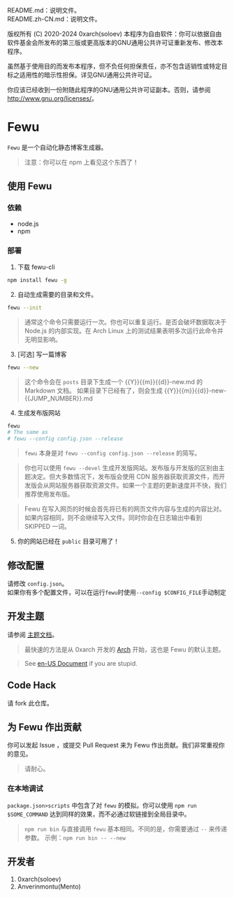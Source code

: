 README.md：说明文件。  
README.zh-CN.md：说明文件。

版权所有 (C) 2020-2024 0xarch(soloev) 
本程序为自由软件：你可以依据自由软件基金会所发布的第三版或更高版本的GNU通用公共许可证重新发布、修改本程序。

虽然基于使用目的而发布本程序，但不负任何担保责任，亦不包含适销性或特定目标之适用性的暗示性担保。详见GNU通用公共许可证。

你应该已经收到一份附随此程序的GNU通用公共许可证副本。否则，请参阅 <http://www.gnu.org/licenses/>。

# Fewu

`Fewu` 是一个自动化静态博客生成器。
> 注意：你可以在 npm 上看见这个东西了！

## 使用 Fewu

### 依赖
* node.js
* npm

### 部署

1. 下载 fewu-cli
```sh
npm install fewu -g
```

2. 自动生成需要的目录和文件。
```sh
fewu --init
```
> 通常这个命令只需要运行一次。你也可以重复运行。是否会破坏数据取决于 Node.js 的内部实现。在 Arch Linux 上的测试结果表明多次运行此命令并无明显影响。

3. [可选] 写一篇博客
```sh
fewu --new
```
> 这个命令会在 `posts` 目录下生成一个 {{Y}}{{m}}{{d}}-new.md 的 Markdown 文档。
> 如果目录下已经有了，则会生成 {{Y}}{{m}}{{d}}-new-{{JUMP_NUMBER}}.md

4. 生成发布版网站
```sh
fewu
# The same as
# fewu --config config.json --release
```
> `fewu` 本身是对 `fewu --config config.json --release` 的简写。

> 你也可以使用 `fewu --devel` 生成开发版网站。发布版与开发版的区别由主题决定。但大多数情况下，发布版会使用 CDN 服务器获取资源文件，而开发版会从网站服务器获取资源文件。如果一个主题的更新速度并不快，我们推荐使用发布版。

> Fewu 在写入网页的时候会首先将已有的网页文件内容与生成的内容比对。如果内容相同，则不会继续写入文件。同时你会在日志输出中看到 SKIPPED 一词。

5. 你的网站已经在 `public` 目录可用了！

## 修改配置
请修改 `config.json`。  
如果你有多个配置文件，可以在运行`fewu`时使用`--config $CONFIG_FILE`手动制定

## 开发主题

请参阅 [主题文档](/_doc/Theme.md)。

> 最快速的方法是从 0xarch 开发的 [Arch](//github.com/0xarch/fewu-theme-arch) 开始，这也是 Fewu 的默认主题。

> See [en-US Document](/_doc/Theme.en-US.md) if you are stupid.

## Code Hack

请 fork 此仓库。

## 为 Fewu 作出贡献

你可以发起 Issue ，或提交 Pull Request 来为 Fewu 作出贡献。我们非常重视你的意见。
> 请耐心。

### 在本地调试

`package.json>scripts` 中包含了对 `fewu` 的模拟。你可以使用 `npm run $SOME_COMMAND` 达到同样的效果，而不必通过软链接到全局目录中。
> `npm run bin` 与直接调用 `fewu` 基本相同。不同的是，你需要通过 `--` 来传递参数。 示例：`npm run bin -- --new`

## 开发者

1. 0xarch(soloev)
2. Anverinmontu(Mento)